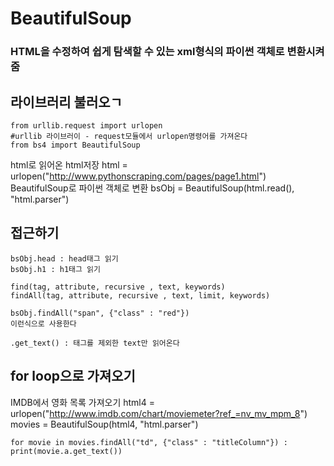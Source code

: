 # BeautifulSoup 
### HTML을 수정하여 쉽게 탐색할 수 있는 xml형식의 파이썬 객체로 변환시켜줌

## 라이브러리 불러오ㄱ

	from urllib.request import urlopen
	#urllib 라이브러이 - request모듈에서 urlopen명령어를 가져온다
	from bs4 import BeautifulSoup


html로 읽어온 html저장
	html = urlopen("http://www.pythonscraping.com/pages/page1.html") 
BeautifulSoup로 파이썬 객체로 변환
	bsObj = BeautifulSoup(html.read(), "html.parser")


## 접근하기

	bsObj.head : head태그 읽기
	bsObj.h1 : h1태그 읽기

	find(tag, attribute, recursive , text, keywords)
	findAll(tag, attribute, recursive , text, limit, keywords)

	bsObj.findAll("span", {"class" : "red"})
	이런식으로 사용한다

	.get_text() : 태그를 제외한 text만 읽어온다


## for loop으로 가져오기
IMDB에서 영화 목록 가져오기
	html4 = urlopen("http://www.imdb.com/chart/moviemeter?ref_=nv_mv_mpm_8")
	movies = BeautifulSoup(html4, "html.parser")

	for movie in movies.findAll("td", {"class" : "titleColumn"}) :
    print(movie.a.get_text())